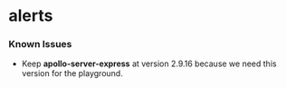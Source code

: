 # alerts

### Known Issues
* Keep __apollo-server-express__ at version 2.9.16 because we need this version for the playground.